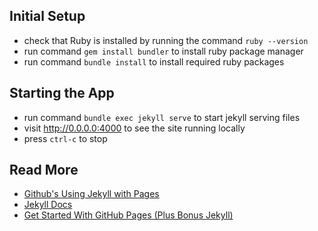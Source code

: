 ## Initial Setup

* check that Ruby is installed by running the command `ruby --version`
* run command `gem install bundler` to install ruby package manager
* run command `bundle install` to install required ruby packages

## Starting the App

* run command `bundle exec jekyll serve` to start jekyll serving files
* visit http://0.0.0.0:4000 to see the site running locally
* press `ctrl-c` to stop

## Read More

* [Github's Using Jekyll with Pages](https://help.github.com/articles/using-jekyll-with-pages/)
* [Jekyll Docs](http://jekyllrb.com/docs/home/)
* [Get Started With GitHub Pages (Plus Bonus Jekyll)](http://24ways.org/2013/get-started-with-github-pages/)
